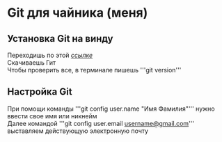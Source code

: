 # Git для чайника (меня)
## Установка Git на винду
Переходишь по этой *[ссылке](https://git-scm.com/download/win)* <br>
Скачиваешь Гит <br>
Чтобы проверить все, в терминале пишешь '''git version''' <br>
## Настройка Git
При помощи команды '''git config user.name "Имя Фамилия"''' нужно ввести свое имя или никнейм <br>
Далее командой '''git config user.email username@gmail.com'''  выставляем действующую электронную почту <br>